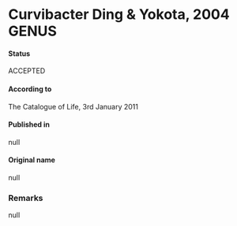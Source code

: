 # Curvibacter Ding & Yokota, 2004 GENUS

#### Status
ACCEPTED

#### According to
The Catalogue of Life, 3rd January 2011

#### Published in
null

#### Original name
null

### Remarks
null